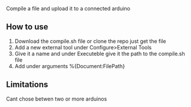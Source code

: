 Compile a file and upload it to a connected arduino
## How to use 
1. Download the compile.sh file or clone the repo just get the file
2. Add a new external tool under Configure>External Tools
3. Give it a name and under Executeble give it the path to the compile.sh file 
4. Add under arguments %{Document:FilePath} 
## Limitations 
Cant chose betwen two or more arduinos 
